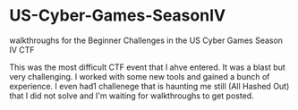 # US-Cyber-Games-SeasonIV
walkthroughs for the Beginner Challenges in the US Cyber Games Season IV CTF

This was the most difficult CTF event that I ahve entered. It was a blast but very challenging. I worked with some new tools and gained a bunch of experience. I even had1 challenege that is haunting me still (All Hashed Out) that I did not solve and I'm waiting for walkthroughs to get posted.
